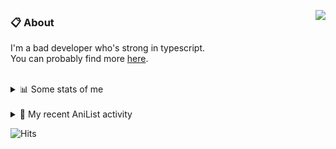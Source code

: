 <a href="https://discord.com/users/338718840873811979"><img align="right" src="https://lanyard-profile-readme.vercel.app/api/338718840873811979?bg=00000000" /></a>

### 📋 About

I'm a bad developer who's strong in typescript. \
You can probably find more [here](https://pxseu.com/about).
<!--
### 🦊Fox

![](https://pxseu.loves.moe/2ELJv3at3.gif)

### 📱 Contact

[🌐 website](https://www.pxseu.com) \
[📧 email](mailto:contact.pxseu@gmail.com)
-->

<br />

<details>
  <summary>📊 Some stats of me</summary>
  
![My github stats!](https://github-readme-stats.vercel.app/api?username=pxseu&show_icons=true&custom_title=My%20Github%20Stats:&line_height=33&include_all_commits=true&bg_color=00000000&title_color=00CCAA&text_color=dddddd&hide_border=true&hide_title=true) \
![My top langauges](https://github-readme-stats.vercel.app/api/top-langs?username=pxseu&show_icons=true&layout=compact&card_width=645&bg_color=00000000&title_color=00CCAA&text_color=dddddd&hide_border=true&hide_title=true) 
</details>

<br />

<details>
  <summary>🌸 My recent AniList activity</summary>
  
<!-- ANILIST_ACTIVITY:start -->

-   📺 Watched episode 118 of [Naruto: Shippuden](https://anilist.co/anime/1735) (09:19, 18 October 2021)
-   📺 Watched episode 1 - 2 of [takt op.Destiny](https://anilist.co/anime/131565) (15:49, 16 October 2021)
-   📺 Watched episode 116 - 117 of [Naruto: Shippuden](https://anilist.co/anime/1735) (15:34, 16 October 2021)
-   📖 Read chapter 1 of [Uchi no Kaisha no Chiisai Senpai no Hanashi](https://anilist.co/manga/114527) (09:52, 12 October 2021)
-   📺 Completed [The Detective Is Already Dead](https://anilist.co/anime/128712) (20:29, 09 October 2021)

<!-- ANILIST_ACTIVITY:end -->
</details>



![Hits](https://hits.link/hits?url=https://github.com/pxseu&label=views&bgRight=ff69b4)


